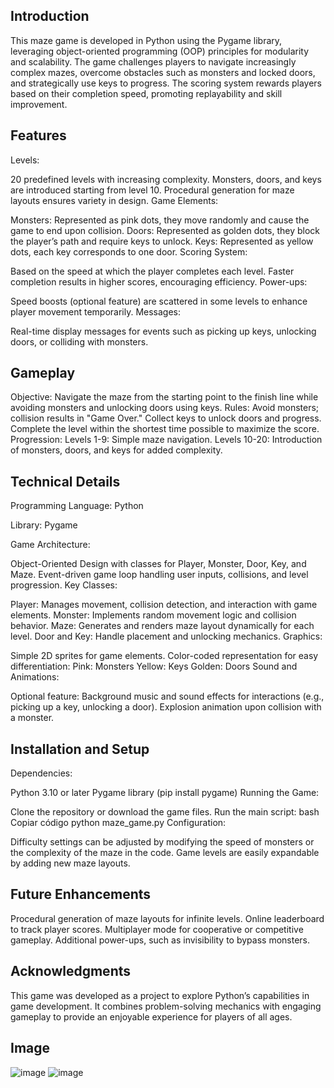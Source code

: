 ## Introduction
This maze game is developed in Python using the Pygame library, leveraging object-oriented programming (OOP) principles for modularity and scalability. The game challenges players to navigate increasingly complex mazes, overcome obstacles such as monsters and locked doors, and strategically use keys to progress. The scoring system rewards players based on their completion speed, promoting replayability and skill improvement.

## Features
Levels:

20 predefined levels with increasing complexity.
Monsters, doors, and keys are introduced starting from level 10.
Procedural generation for maze layouts ensures variety in design.
Game Elements:

Monsters: Represented as pink dots, they move randomly and cause the game to end upon collision.
Doors: Represented as golden dots, they block the player’s path and require keys to unlock.
Keys: Represented as yellow dots, each key corresponds to one door.
Scoring System:

Based on the speed at which the player completes each level.
Faster completion results in higher scores, encouraging efficiency.
Power-ups:

Speed boosts (optional feature) are scattered in some levels to enhance player movement temporarily.
Messages:

Real-time display messages for events such as picking up keys, unlocking doors, or colliding with monsters.
## Gameplay
Objective: Navigate the maze from the starting point to the finish line while avoiding monsters and unlocking doors using keys.
Rules:
Avoid monsters; collision results in "Game Over."
Collect keys to unlock doors and progress.
Complete the level within the shortest time possible to maximize the score.
Progression:
Levels 1-9: Simple maze navigation.
Levels 10-20: Introduction of monsters, doors, and keys for added complexity.
## Technical Details
Programming Language: Python

Library: Pygame

Game Architecture:

Object-Oriented Design with classes for Player, Monster, Door, Key, and Maze.
Event-driven game loop handling user inputs, collisions, and level progression.
Key Classes:

Player: Manages movement, collision detection, and interaction with game elements.
Monster: Implements random movement logic and collision behavior.
Maze: Generates and renders maze layout dynamically for each level.
Door and Key: Handle placement and unlocking mechanics.
Graphics:

Simple 2D sprites for game elements.
Color-coded representation for easy differentiation:
Pink: Monsters
Yellow: Keys
Golden: Doors
Sound and Animations:

Optional feature: Background music and sound effects for interactions (e.g., picking up a key, unlocking a door).
Explosion animation upon collision with a monster.
## Installation and Setup
Dependencies:

Python 3.10 or later
Pygame library (pip install pygame)
Running the Game:

Clone the repository or download the game files.
Run the main script:
bash
Copiar código
python maze_game.py
Configuration:

Difficulty settings can be adjusted by modifying the speed of monsters or the complexity of the maze in the code.
Game levels are easily expandable by adding new maze layouts.
## Future Enhancements
Procedural generation of maze layouts for infinite levels.
Online leaderboard to track player scores.
Multiplayer mode for cooperative or competitive gameplay.
Additional power-ups, such as invisibility to bypass monsters.
## Acknowledgments
This game was developed as a project to explore Python’s capabilities in game development. It combines problem-solving mechanics with engaging gameplay to provide an enjoyable experience for players of all ages.

## Image

![image](https://github.com/user-attachments/assets/c374cf3a-b09d-4a09-94b9-d1d9ccd58057)
![image](https://github.com/user-attachments/assets/766b12ed-a88f-4cc5-ae81-08577f9c6acf)




